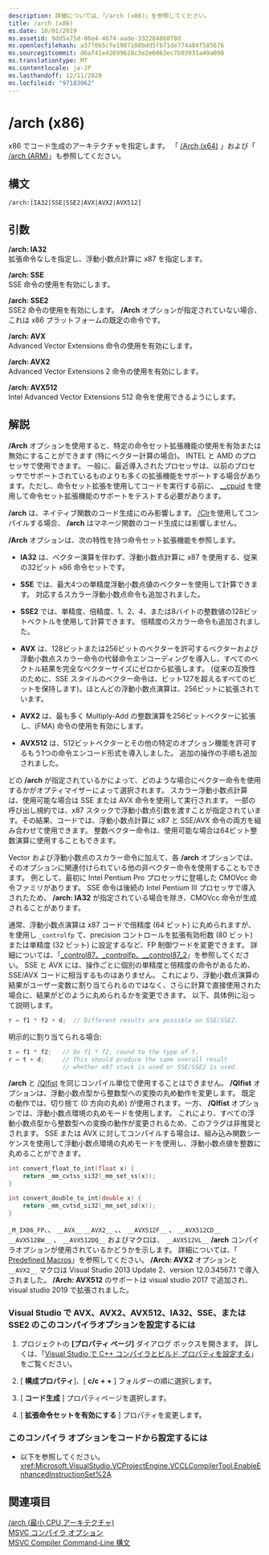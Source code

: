 ```yaml
---
description: 詳細については、「/arch (x86)」を参照してください。
title: /arch (x86)
ms.date: 10/01/2019
ms.assetid: 9dd5a75d-06e4-4674-aade-33228486078d
ms.openlocfilehash: a37f0b5cfe1907108bdd5fb71de774a84f585676
ms.sourcegitcommit: d6af41e42699628c3e2e6063ec7b03931a49a098
ms.translationtype: MT
ms.contentlocale: ja-JP
ms.lasthandoff: 12/11/2020
ms.locfileid: "97183062"
---
```

# <a name="arch-x86"></a>/arch (x86)

x86 でコード生成のアーキテクチャを指定します。 「 [/Arch (x64)](arch-x64.md) 」および「 [/arch (ARM)](arch-arm.md)」も参照してください。

## <a name="syntax"></a>構文

```
/arch:[IA32|SSE|SSE2|AVX|AVX2|AVX512]
```

## <a name="arguments"></a>引数

**/arch: IA32**<br/>
拡張命令なしを指定し、浮動小数点計算に x87 を指定します。

**/arch: SSE**<br/>
SSE 命令の使用を有効にします。

**/arch: SSE2**<br/>
SSE2 命令の使用を有効にします。 **/Arch** オプションが指定されていない場合、これは x86 プラットフォームの既定の命令です。

**/arch: AVX**<br/>
Advanced Vector Extensions 命令の使用を有効にします。

**/arch: AVX2**<br/>
Advanced Vector Extensions 2 命令の使用を有効にします。

**/arch: AVX512**<br/>
Intel Advanced Vector Extensions 512 命令を使用できるようにします。

## <a name="remarks"></a>解説

**/Arch** オプションを使用すると、特定の命令セット拡張機能の使用を有効または無効にすることができます (特にベクター計算の場合)。 INTEL と AMD のプロセッサで使用できます。 一般に、最近導入されたプロセッサは、以前のプロセッサでサポートされているものよりも多くの拡張機能をサポートする場合があります。ただし、命令セット拡張を使用してコードを実行する前に、 [__cpuid](../../intrinsics/cpuid-cpuidex.md) を使用して命令セット拡張機能のサポートをテストする必要があります。

**/arch** は、ネイティブ関数のコード生成にのみ影響します。 [/Clr](clr-common-language-runtime-compilation.md)を使用してコンパイルする場合、 **/arch** はマネージ関数のコード生成には影響しません。

**/Arch** オプションは、次の特性を持つ命令セット拡張機能を参照します。

- **IA32** は、ベクター演算を伴わず、浮動小数点計算に x87 を使用する、従来の32ビット x86 命令セットです。

- **SSE** では、最大4つの単精度浮動小数点値のベクターを使用して計算できます。 対応するスカラー浮動小数点命令も追加されました。

- **SSE2** では、単精度、倍精度、1、2、4、または8バイトの整数値の128ビットベクトルを使用して計算できます。 倍精度のスカラー命令も追加されました。

- **AVX** は、128ビットまたは256ビットのベクターを許可するベクターおよび浮動小数点スカラー命令の代替命令エンコーディングを導入し、すべてのベクトル結果を完全なベクターサイズにゼロから拡張します。 (従来の互換性のために、SSE スタイルのベクター命令は、ビット127を超えるすべてのビットを保持します)。ほとんどの浮動小数点演算は、256ビットに拡張されています。

- **AVX2** は、最も多く Multiply-Add の整数演算を256ビットベクターに拡張し、(FMA) 命令の使用を有効にします。

- **AVX512** は、512ビットベクターとその他の特定のオプション機能を許可するもう1つの命令エンコード形式を導入しました。 追加の操作の手順も追加されました。

どの **/arch** が指定されているかによって、どのような場合にベクター命令を使用するかがオプティマイザーによって選択されます。 スカラー浮動小数点計算は、使用可能な場合は SSE または AVX 命令を使用して実行されます。 一部の呼び出し規約では、x87 スタックで浮動小数点引数を渡すことが指定されています。その結果、コードでは、浮動小数点計算に x87 と SSE/AVX 命令の両方を組み合わせて使用できます。 整数ベクター命令は、使用可能な場合は64ビット整数演算に使用することもできます。

Vector および浮動小数点のスカラー命令に加えて、各 **/arch** オプションでは、そのオプションに関連付けられている他の非ベクター命令を使用することもできます。 例として、最初に Intel Pentium Pro プロセッサに登場した CMOVcc 命令ファミリがあります。 SSE 命令は後続の Intel Pentium III プロセッサで導入されたため、 **/arch: IA32** が指定されている場合を除き、CMOVcc 命令が生成されることがあります。

通常、浮動小数点演算は x87 コードで倍精度 (64 ビット) に丸められますが、を使用し `_controlfp` て、precision コントロールを拡張有効桁数 (80 ビット) または単精度 (32 ビット) に設定するなど、FP 制御ワードを変更できます。 詳細については、「[_control87、_controlfp、\__control87_2](../../c-runtime-library/reference/control87-controlfp-control87-2.md)」を参照してください。 SSE と AVX には、操作ごとに個別の単精度と倍精度の命令があるため、SSE/AVX コードに相当するものはありません。 これにより、浮動小数点演算の結果がユーザー変数に割り当てられるのではなく、さらに計算で直接使用された場合に、結果がどのように丸められるかを変更できます。 以下、具体例に沿って説明します。

```cpp
r = f1 * f2 + d;  // Different results are possible on SSE/SSE2.
```

明示的に割り当てられる場合:

```cpp
t = f1 * f2;   // Do f1 * f2, round to the type of t.
r = t + d;     // This should produce the same overall result
               // whether x87 stack is used or SSE/SSE2 is used.
```

**/arch** と [/QIfist](qifist-suppress-ftol.md) を同じコンパイル単位で使用することはできません。 **/QIfist** オプションは、浮動小数点型から整数型への変換の丸め動作を変更します。 既定の動作では、切り捨て (0 方向の丸め) が使用されます。一方、 **/QIfist** オプションでは、浮動小数点環境の丸めモードを使用します。 これにより、すべての浮動小数点型から整数型への変換の動作が変更されるため、このフラグは非推奨とされます。 SSE または AVX に対してコンパイルする場合は、組み込み関数シーケンスを使用して浮動小数点環境の丸めモードを使用し、浮動小数点値を整数に丸めることができます。

```cpp
int convert_float_to_int(float x) {
    return _mm_cvtss_si32(_mm_set_ss(x));
}

int convert_double_to_int(double x) {
    return _mm_cvtsd_si32(_mm_set_sd(x));
}
```

`_M_IX86_FP`、、 `__AVX__` `__AVX2__` 、、 `__AVX512F__` 、 `__AVX512CD__` `__AVX512BW__` 、 `__AVX512DQ__` およびマクロは、 `__AVX512VL__` **/arch** コンパイラオプションが使用されているかどうかを示します。 詳細については、「 [Predefined Macros](../../preprocessor/predefined-macros.md)」を参照してください。 **/Arch: AVX2** オプションと `__AVX2__` マクロは Visual Studio 2013 Update 2、version 12.0.34567.1 で導入されました。 **/Arch: AVX512** のサポートは visual studio 2017 で追加され、visual studio 2019 で拡張されました。

### <a name="to-set-this-compiler-option-for-avx-avx2-avx512-ia32-sse-or-sse2-in-visual-studio"></a>Visual Studio で AVX、AVX2、AVX512、IA32、SSE、または SSE2 のこのコンパイラオプションを設定するには

1. プロジェクトの **[プロパティ ページ]** ダイアログ ボックスを開きます。 詳しくは、「[Visual Studio で C++ コンパイラとビルド プロパティを設定する](../working-with-project-properties.md)」をご覧ください。

1. [ **構成プロパティ**]、[ **c/c + +** ] フォルダーの順に選択します。

1. [ **コード生成** ] プロパティページを選択します。

1. [ **拡張命令セットを有効にする** ] プロパティを変更します。

### <a name="to-set-this-compiler-option-programmatically"></a>このコンパイラ オプションをコードから設定するには

- 以下を参照してください。<xref:Microsoft.VisualStudio.VCProjectEngine.VCCLCompilerTool.EnableEnhancedInstructionSet%2A>

## <a name="see-also"></a>関連項目

[/arch (最小 CPU アーキテクチャ)](arch-minimum-cpu-architecture.md)<br/>
[MSVC コンパイラ オプション](compiler-options.md)<br/>
[MSVC Compiler Command-Line 構文](compiler-command-line-syntax.md)
